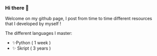 ### Hi there 👋

Welcome on my github page, I post from time to time different resources that I developed by myself !

The different languages I master:
- ✨Python ( 1 week )
- ✨ Skript ( 3 years )
